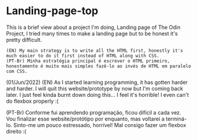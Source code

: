 # Landing-page-top
This is a brief view about a project I'm doing, Landing page of The Odin Project, I tried many times to make a landing page but to be honest it's pretty difficult.

    (EN) My main strategy is to write all the HTML first, honestly it's much easier to do it first instead of HTML along with CSS.
    (PT-Br) Minha estratégia principal é escrever o HTML primeiro, honestamente é muito mais simples fazê-lo ao invés de HTML em paralelo com CSS.

(01/Jun/2022)
(EN) As I started learning programming, it has gotten harder and harder. I will quit this website/prototype by now but I'm coming back later. I just feel kinda burnt down doing this... I feel it's horrible! I even can't do flexbox properly :(

(PT-Br) Conforme fui aprendendo programação, ficou difícil a cada vez. Vou finalizar esse website/protótipo por enquanto, mas voltarei a terminá-lo. Sinto-me um pouco estressado, horrível! Mal consigo fazer um flexbox direito :(